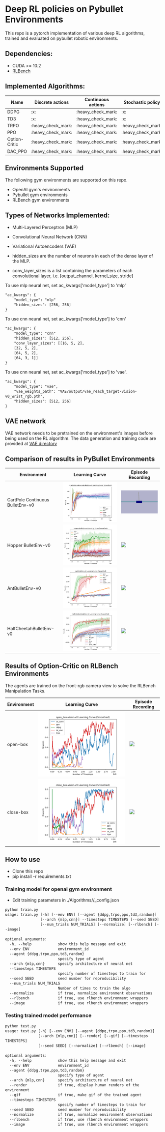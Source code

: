 # Deep RL policies on Pybullet Environments

This repo is a pytorch implementation of various deep RL algorithms, trained and evaluated on pybullet robotic environments.

## Dependencies:
* CUDA >= 10.2
* [RLBench](https://github.com/stepjam/RLBench)

## Implemented Algorithms:

<table>
    <thead>
        <tr>
            <th>Name</th>
            <th>Discrete actions</th>
            <th>Continuous actions</th>
            <th>Stochastic policy</th>
            <th>Deterministic policy</th>
        </tr>
    </thead>
    <tbody>
        <tr>
            <td> DDPG </td>
            <td> :x: </td>
            <td> :heavy_check_mark: </td>
            <td> :x: </td>
            <td> :heavy_check_mark: </td>
        </tr>
        <tr>
            <td> TD3 </td>
            <td> :x: </td>
            <td> :heavy_check_mark: </td>
            <td> :x: </td>
            <td> :heavy_check_mark: </td>
        </tr>
         <tr>
            <td> TRPO </td>
            <td> :heavy_check_mark: </td>
            <td> :heavy_check_mark: </td>
            <td> :heavy_check_mark: </td>
            <td> :x: </td>
        </tr>
        <tr>
            <td> PPO </td>
            <td> :heavy_check_mark: </td>
            <td> :heavy_check_mark: </td>
            <td> :heavy_check_mark: </td>
            <td> :x: </td>
        </tr>       
        <tr>
            <td> Option-Critic </td>
            <td> :heavy_check_mark: </td>
            <td> :heavy_check_mark: </td>
            <td> :heavy_check_mark: </td>
            <td> :x: </td>
        </tr>   
        <tr>
            <td> DAC_PPO </td>
            <td> :heavy_check_mark: </td>
            <td> :heavy_check_mark: </td>
            <td> :heavy_check_mark: </td>
            <td> :x: </td>
        </tr>   
    </tbody>
</table>

## Environments Supported
The following gym environments are supported on this repo.
* OpenAI gym's environments
* Pybullet gym environments
* RLBench gym environments

## Types of Networks Implemented:
* Multi-Layered Perceptron (MLP)
* Convolutional Neural Network (CNN)
* Variational Autoencoders (VAE)

* hidden_sizes are the number of neurons in each of the dense layer of the MLP.
* conv_layer_sizes is a list containing the parameters of each convolutional layer, i.e. [output_channel, kernel_size, stride]

To use mlp neural net, set ac_kwargs['model_type'] to 'mlp'

```
"ac_kwargs": {
    "model_type": "mlp"
    "hidden_sizes": [256, 256]
}
```

To use cnn neural net, set ac_kwargs['model_type'] to 'cnn'

```
"ac_kwargs": {
    "model_type": "cnn"
    "hidden_sizes": [512, 256],
    "conv_layer_sizes": [[16, 5, 2],
    [32, 5, 2], 
    [64, 5, 2], 
    [64, 3, 1]]
}
```

To use cnn neural net, set ac_kwargs['model_type'] to 'vae'. 
```
"ac_kwargs": {
    "model_type": "vae",
    "vae_weights_path": "VAE/output/vae_reach_target-vision-v0_wrist_rgb.pth",
    "hidden_sizes": [512, 256]
}
```

## VAE network
VAE network needs to be pretrained on the environment's images before being used on the RL algorithm. The data generation and training code are provided at [VAE directory](VAE/README.md)

## Comparison of results in PyBullet Environments
<table>
    <thead>
        <tr>
            <th>Environment</th>
            <th> Learning Curve </th>
            <th> Episode Recording </th>
        </tr>
    </thead>
    <tbody>
        <tr>
            <td> CartPole Continuous BulletEnv-v0 </td>
            <td> <img src = 'Model_Weights\CartPoleContinuousBulletEnv-v0\comparison.png'> </td>
            <td><img src = 'Model_Weights\CartPoleContinuousBulletEnv-v0\ddpg\recording.gif'> </td>
        </tr>
        <tr>
            <td> Hopper BulletEnv-v0 </td>
            <td> <img src = 'Model_Weights\HopperBulletEnv-v0\comparison.png'> </td>
            <td><img src = 'Model_Weights\HopperBulletEnv-v0\td3\recording.gif'> </td>
        </tr>
        <tr>
            <td> AntBulletEnv-v0 </td>
            <td> <img src = 'Model_Weights\AntBulletEnv-v0\comparison.png'> </td>
            <td><img src = 'Model_Weights\AntBulletEnv-v0\td3\recording.gif'> </td>
        </tr>
        <tr>
            <td> HalfCheetahBulletEnv-v0 </td>
            <td> <img src = 'Model_Weights\HalfCheetahBulletEnv-v0\comparison.png'> </td>
            <td><img src = 'Model_Weights\HalfCheetahBulletEnv-v0\ddpg\recording.gif'> </td>
        </tr>
    </tbody>
</table>

## Results of Option-Critic on RLBench Environments
The agents are trained on the front-rgb camera view to solve the RLBench Manipulation Tasks.
<table>
    <thead>
        <tr>
            <th>Environment</th>
            <th> Learning Curve </th>
            <th> Episode Recording </th>
        </tr>
    </thead>
    <tbody>
        <tr>
            <td> open-box </td>
            <td> <img src = 'Model_Weights\open_box-vision-v0\comparison_full.png'> </td>
            <td><img src = 'Model_Weights\open_box-vision-v0\oc_conv\recording.gif'> </td>
        </tr>
        <tr>
            <td> close-box </td>
            <td> <img src = 'Model_Weights\close_box-vision-v0\comparison_full.png'> </td>
            <td><img src = 'Model_Weights\close_box-vision-v0\oc_vae\recording.gif'> </td>
        </tr>
    </tbody>
</table>

## How to use
* Clone this repo
* pip install -r requirements.txt

### Training model for openai gym environment
* Edit training parameters in ./Algorithms/<algo>/<algo>_config.json
```
python train.py
usage: train.py [-h] [--env ENV] [--agent {ddpg,trpo,ppo,td3,random}]
                [--arch {mlp,cnn}] --timesteps TIMESTEPS [--seed SEED]
                [--num_trials NUM_TRIALS] [--normalize] [--rlbench] [--image]

optional arguments:
  -h, --help            show this help message and exit
  --env ENV             environment_id
  --agent {ddpg,trpo,ppo,td3,random}
                        specify type of agent
  --arch {mlp,cnn}      specify architecture of neural net
  --timesteps TIMESTEPS
                        specify number of timesteps to train for
  --seed SEED           seed number for reproducibility
  --num_trials NUM_TRIALS
                        Number of times to train the algo
  --normalize           if true, normalize environment observations
  --rlbench             if true, use rlbench environment wrappers
  --image               if true, use rlbench environment wrappers
```

### Testing trained model performance
```
python test.py
usage: test.py [-h] [--env ENV] [--agent {ddpg,trpo,ppo,td3,random}]
               [--arch {mlp,cnn}] [--render] [--gif] [--timesteps TIMESTEPS]
               [--seed SEED] [--normalize] [--rlbench] [--image]

optional arguments:
  -h, --help            show this help message and exit
  --env ENV             environment_id
  --agent {ddpg,trpo,ppo,td3,random}
                        specify type of agent
  --arch {mlp,cnn}      specify architecture of neural net
  --render              if true, display human renders of the environment
  --gif                 if true, make gif of the trained agent
  --timesteps TIMESTEPS
                        specify number of timesteps to train for
  --seed SEED           seed number for reproducibility
  --normalize           if true, normalize environment observations
  --rlbench             if true, use rlbench environment wrappers
  --image               if true, use rlbench environment wrappers
```
